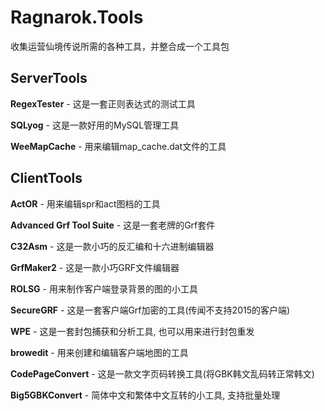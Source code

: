 # Ragnarok.Tools
收集运营仙境传说所需的各种工具，并整合成一个工具包

ServerTools
-----------

**RegexTester** 			- 这是一套正则表达式的测试工具

**SQLyog** 					- 这是一款好用的MySQL管理工具

**WeeMapCache** 			- 用来编辑map_cache.dat文件的工具

ClientTools
-----------

**ActOR** 					- 用来编辑spr和act图档的工具

**Advanced Grf Tool Suite** - 这是一套老牌的Grf套件

**C32Asm** 					- 这是一款小巧的反汇编和十六进制编辑器

**GrfMaker2**				- 这是一款小巧GRF文件编辑器

**ROLSG** 					- 用来制作客户端登录背景的图的小工具

**SecureGRF** 				- 这是一套客户端Grf加密的工具(传闻不支持2015的客户端)

**WPE** 					- 这是一套封包捕获和分析工具, 也可以用来进行封包重发

**browedit** 				- 用来创建和编辑客户端地图的工具

**CodePageConvert**			- 这是一款文字页码转换工具(将GBK韩文乱码转正常韩文)

**Big5GBKConvert**			- 简体中文和繁体中文互转的小工具, 支持批量处理